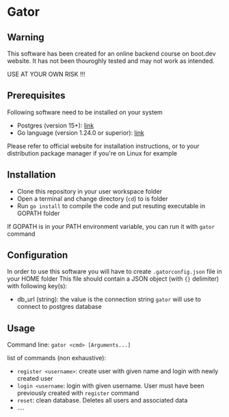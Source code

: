 Gator
======

Warning
--------
This software has been created for an online backend course on boot.dev website.
It has not been thouroghly tested and may not work as intended.

USE AT YOUR OWN RISK !!!

Prerequisites
--------
Following software need to be installed on your system
- Postgres (version 15+): [link](https://www.postgresql.org)
- Go language (version 1.24.0 or superior): [link](https://go.dev)

Please refer to official website for installation instructions, or to your distribution package manager if you're on Linux for example

Installation
--------
- Clone this repository in your user workspace folder
- Open a terminal and change directory (`cd`) to is folder
- Run `go install` to compile the code and put resuting executable in GOPATH folder

If GOPATH is in your PATH environment variable, you can run it with `gator` command

Configuration
--------
In order to use this software you will have to create `.gatorconfig.json` file in your HOME folder
This file should contain a JSON object (with `{}` delimiter) with following key(s):
- db_url (string): the value is the connection string `gator` will use to connect to postgres database

Usage
--------
Command line: `gator <cmd> [Arguments...]`

list of commands (non exhaustive):
- `register <username>`: create user with given name and login with newly created user
- `login <username`: login with given username. User must have been previously created with `register` command
- `reset`: clean database. Deletes all users and associated data
- ....

